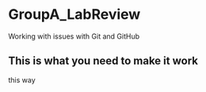 # GroupA_LabReview
Working with issues with Git and GitHub

## This is what you need to make it work
this way
